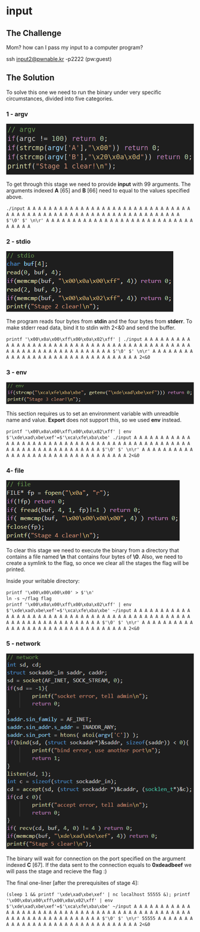 # input

## The Challenge

Mom? how can I pass my input to a computer program?

ssh input2@pwnable.kr -p2222 \(pw:guest\)

## The Solution

To solve this one we need to run the binary under very specific circumstances, divided into five categories.

### 1 - argv

![](../.gitbook/assets/image%20%2828%29.png)

To get through this stage we need to provide **input** with 99 arguments. The arguments indexed **A** \[65\] and **B** \[66\] need to equal to the values specified above.

```text
./input A A A A A A A A A A A A A A A A A A A A A A A A A A A A A A A A A A A A A A A A A A A A A A A A A A A A A A A A A A A A A A A A $'\0' $' \n\r' A A A A A A A A A A A A A A A A A A A A A A A A A A A A A A A A A
```

### 2 - stdio

![](../.gitbook/assets/image%20%2835%29.png)

The program reads four bytes from **stdin** and the four bytes from **stderr**. To make stderr read data, bind it to stdin with 2&lt;&0 and send the buffer.

```text
printf '\x00\x0a\x00\xff\x00\x0a\x02\xff' | ./input A A A A A A A A A A A A A A A A A A A A A A A A A A A A A A A A A A A A A A A A A A A A A A A A A A A A A A A A A A A A A A A A $'\0' $' \n\r' A A A A A A A A A A A A A A A A A A A A A A A A A A A A A A A A A 2<&0
```

### 3 - env

![](../.gitbook/assets/image%20%2833%29.png)

This section requires us to set an environment variable with unreadble name and value. **Export** does not support this, so we used **env** instead.

```text
printf '\x00\x0a\x00\xff\x00\x0a\x02\xff' | env $'\xde\xad\xbe\xef'=$'\xca\xfe\xba\xbe' ./input A A A A A A A A A A A A A A A A A A A A A A A A A A A A A A A A A A A A A A A A A A A A A A A A A A A A A A A A A A A A A A A A $'\0' $' \n\r' A A A A A A A A A A A A A A A A A A A A A A A A A A A A A A A A A 2<&0
```

### 4- file

![](../.gitbook/assets/image%20%2832%29.png)

To clear this stage we need to execute the binary from a directory that contains a file named **\n** that contains four bytes of **\0**. Also, we need to create a symlink to the flag, so once we clear all the stages the flag will be printed.

Inside your  writable directory:

```text
printf '\x00\x00\x00\x00' > $'\n'
ln -s ~/flag flag
printf '\x00\x0a\x00\xff\x00\x0a\x02\xff' | env $'\xde\xad\xbe\xef'=$'\xca\xfe\xba\xbe' ~/input A A A A A A A A A A A A A A A A A A A A A A A A A A A A A A A A A A A A A A A A A A A A A A A A A A A A A A A A A A A A A A A A $'\0' $' \n\r' A A A A A A A A A A A A A A A A A A A A A A A A A A A A A A A A A 2<&0
```

### 5 - network

![](../.gitbook/assets/image%20%2834%29.png)

The binary will wait for connection on the port specified on the argument indexed **C** \[67\]. If the data sent to the connection equals to **0xdeadbeef** we will pass the stage and recieve the flag :\)

The final one-liner \[after the prerequisites of stage 4\]:

```text
(sleep 1 && printf '\xde\xad\xbe\xef' | nc localhost 55555 &); printf '\x00\x0a\x00\xff\x00\x0a\x02\xff' | env $'\xde\xad\xbe\xef'=$'\xca\xfe\xba\xbe' ~/input A A A A A A A A A A A A A A A A A A A A A A A A A A A A A A A A A A A A A A A A A A A A A A A A A A A A A A A A A A A A A A A A $'\0' $' \n\r' 55555 A A A A A A A A A A A A A A A A A A A A A A A A A A A A A A A A 2<&0
```

